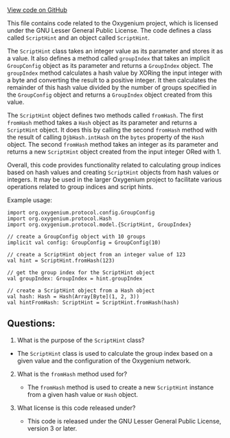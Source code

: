 [View code on GitHub](https://github.com/oxygenium/oxygenium/protocol/src/main/scala/org/oxygenium/protocol/model/ScriptHint.scala)

This file contains code related to the Oxygenium project, which is licensed under the GNU Lesser General Public License. The code defines a class called `ScriptHint` and an object called `ScriptHint`. 

The `ScriptHint` class takes an integer value as its parameter and stores it as a value. It also defines a method called `groupIndex` that takes an implicit `GroupConfig` object as its parameter and returns a `GroupIndex` object. The `groupIndex` method calculates a hash value by XORing the input integer with a byte and converting the result to a positive integer. It then calculates the remainder of this hash value divided by the number of groups specified in the `GroupConfig` object and returns a `GroupIndex` object created from this value. 

The `ScriptHint` object defines two methods called `fromHash`. The first `fromHash` method takes a `Hash` object as its parameter and returns a `ScriptHint` object. It does this by calling the second `fromHash` method with the result of calling `DjbHash.intHash` on the `bytes` property of the `Hash` object. The second `fromHash` method takes an integer as its parameter and returns a new `ScriptHint` object created from the input integer ORed with 1. 

Overall, this code provides functionality related to calculating group indices based on hash values and creating `ScriptHint` objects from hash values or integers. It may be used in the larger Oxygenium project to facilitate various operations related to group indices and script hints. 

Example usage:

```
import org.oxygenium.protocol.config.GroupConfig
import org.oxygenium.protocol.Hash
import org.oxygenium.protocol.model.{ScriptHint, GroupIndex}

// create a GroupConfig object with 10 groups
implicit val config: GroupConfig = GroupConfig(10)

// create a ScriptHint object from an integer value of 123
val hint = ScriptHint.fromHash(123)

// get the group index for the ScriptHint object
val groupIndex: GroupIndex = hint.groupIndex

// create a ScriptHint object from a Hash object
val hash: Hash = Hash(Array[Byte](1, 2, 3))
val hintFromHash: ScriptHint = ScriptHint.fromHash(hash)
```
## Questions: 
 1. What is the purpose of the `ScriptHint` class?
   - The `ScriptHint` class is used to calculate the group index based on a given value and the configuration of the Oxygenium network.

2. What is the `fromHash` method used for?
   - The `fromHash` method is used to create a new `ScriptHint` instance from a given hash value or `Hash` object.

3. What license is this code released under?
   - This code is released under the GNU Lesser General Public License, version 3 or later.